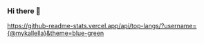 ### Hi there 👋

https://github-readme-stats.vercel.app/api/top-langs/?username={@mykallella}&theme=blue-green
